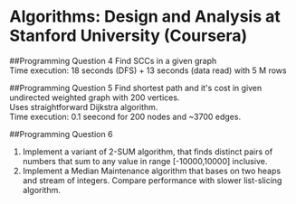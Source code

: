 # Algorithms: Design and Analysis at Stanford University (Coursera)

##Programming Question 4
Find SCCs in a given graph  
Time execution: 18 seconds (DFS) + 13 seconds (data read) with 5 M rows

##Programming Question 5
Find shortest path and it's cost in given undirected weighted graph with 200 vertices.  
Uses straightforward Dijkstra algorithm.  
Time execution: 0.1 seecond for 200 nodes and ~3700 edges.

##Programming Question 6
1. Implement a variant of 2-SUM algorithm, that finds distinct pairs of numbers that sum to any value in range [-10000,10000] inclusive.
2. Implement a Median Maintenance algorithm that bases on two heaps and stream of integers. Compare performance with slower list-slicing algorithm.
